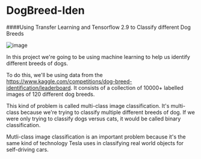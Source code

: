 # DogBreed-Iden

####Using Transfer Learning and Tensorflow 2.9 to Classify different Dog Breeds

![image](https://user-images.githubusercontent.com/90310297/228847933-27816024-0dc4-46f4-b9a6-41a51571c042.png)

In this project we're going to be using machine learning to help us identify different breeds of dogs.

To do this, we'll be using data from the https://www.kaggle.com/competitions/dog-breed-identification/leaderboard. It consists of a collection of 10000+ labelled images of 120 different dog breeds.

This kind of problem is called multi-class image classification. It's multi-class because we're trying to classify multiple different breeds of dog. If we were only trying to classify dogs versus cats, it would be called binary classification.

Mutli-class image classification is an important problem because it's the same kind of technology Tesla uses in classifying real world objects for self-driving cars.
